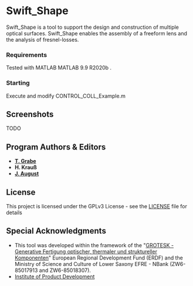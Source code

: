 # Swift_Shape


Swift_Shape is a tool to support the design and construction of multiple optical surfaces. 
Swift_Shape enables the assembly of a freeform lens and the analysis of fresnel-losses.


### Requirements

Tested with MATLAB MATLAB 9.9 R2020b .

### Starting

Execute and modify CONTROL_COLL_Example.m 


## Screenshots

TODO

## Program Authors & Editors

* **[T. Grabe](https://github.com/TGrabe)**
* **H. Krauß**
* **[J. August](https://github.com/ibib)**

## License

This project is licensed under the GPLv3 License - see the [LICENSE](LICENSE) file for details

## Special Acknowledgments

* This tool was developed within the framework of the "[GROTESK - Generative Fertigung optischer, thermaler und struktureller Komponenten]( https://grotesk.uni-hannover.de/)" European Regional Development Fund (ERDF) and the Ministry of Science and Culture of Lower Saxony EFRE - NBank (ZW6-85017913 and ZW6-85018307).
* [Institute of Product Development](https://www.ipeg.uni-hannover.de/institut.html?&L=1)
